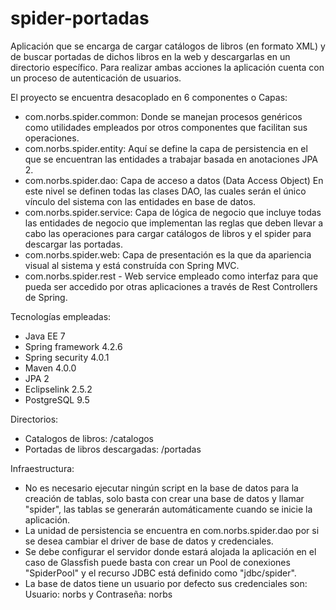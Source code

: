 # spider-portadas
Aplicación que se encarga de cargar catálogos de libros (en formato XML) y de buscar portadas de dichos libros en la web y descargarlas en un directorio específico.
Para realizar ambas acciones la aplicación cuenta con un proceso de autenticación de usuarios.

El proyecto se encuentra desacoplado en 6 componentes o Capas:
- com.norbs.spider.common: Donde se manejan procesos genéricos como utilidades empleados por otros componentes que facilitan sus operaciones.
- com.norbs.spider.entity: Aquí se define la capa de persistencia en el que se encuentran las entidades a trabajar basada en anotaciones JPA 2.
- com.norbs.spider.dao: Capa de acceso a datos (Data Access Object) En este nivel se definen todas las clases DAO, las cuales serán el único vínculo del sistema con las entidades en base de datos.
- com.norbs.spider.service: Capa de lógica de negocio que incluye todas las entidades de negocio que implementan las reglas que deben llevar a cabo las operaciones para cargar catálogos de libros y el spider para descargar las portadas.
- com.norbs.spider.web: Capa de presentación es la que da apariencia visual al sistema y está construída con Spring MVC.
- com.norbs.spider.rest - Web service empleado como interfaz para que pueda ser accedido por otras aplicaciones a través de Rest Controllers de Spring.

Tecnologías empleadas:
- Java EE 7
- Spring framework 4.2.6
- Spring security 4.0.1
- Maven 4.0.0
- JPA 2
- Eclipselink 2.5.2
- PostgreSQL 9.5

Directorios:
- Catalogos de libros: /catalogos
- Portadas de libros descargadas: /portadas 

Infraestructura:
- No es necesario ejecutar ningún script en la base de datos para la creación de tablas, solo basta con crear una base de datos y llamar "spider", las tablas se generarán automáticamente cuando se inicie la aplicación.
- La unidad de persistencia se encuentra en com.norbs.spider.dao por si se desea cambiar el driver de base de datos y credenciales.
- Se debe configurar el servidor donde estará alojada la aplicación en el caso de Glassfish puede basta con crear un Pool de conexiones "SpiderPool" y el recurso JDBC está definido como "jdbc/spider".
- La base de datos tiene un usuario por defecto sus credenciales son: Usuario: norbs y Contraseña: norbs